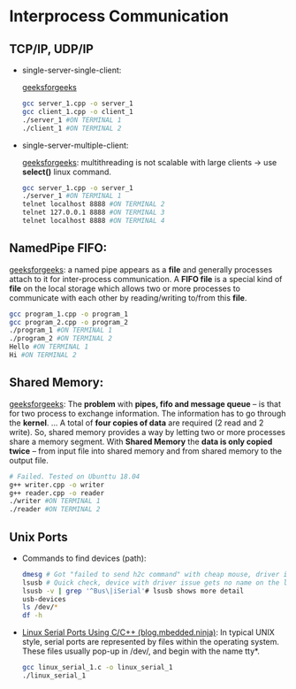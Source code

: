 # Interprocess Communication

## TCP/IP, UDP/IP
* single-server-single-client: 

  [geeksforgeeks](https://www.geeksforgeeks.org/socket-programming-cc/?ref=lbp)
  
  ```sh
  gcc server_1.cpp -o server_1
  gcc client_1.cpp -o client_1
  ./server_1 #ON TERMINAL 1
  ./client_1 #ON TERMINAL 2
  ```

* single-server-multiple-client: 

  [geeksforgeeks](https://www.geeksforgeeks.org/socket-programming-in-cc-handling-multiple-clients-on-server-without-multi-threading/?ref=lbp): multithreading is not scalable with large clients -> use **select()** linux command.
  
  ```sh
  gcc server_1.cpp -o server_1
  ./server_1 #ON TERMINAL 1
  telnet localhost 8888 #ON TERMINAL 2
  telnet 127.0.0.1 8888 #ON TERMINAL 3
  telnet localhost 8888 #ON TERMINAL 4
  ```

## NamedPipe FIFO:

  [geeksforgeeks](https://www.geeksforgeeks.org/named-pipe-fifo-example-c-program/): a named pipe appears as a **file** and generally processes attach to it for inter-process communication. A **FIFO file** is a special kind of **file** on the local storage which allows two or more processes to communicate with each other by reading/writing to/from this **file**.

  ```sh
  gcc program_1.cpp -o program_1
  gcc program_2.cpp -o program_2
  ./program_1 #ON TERMINAL 1
  ./program_2 #ON TERMINAL 2
  Hello #ON TERMINAL 1
  Hi #ON TERMINAL 2
  ```

## Shared Memory:

  [geeksforgeeks](https://www.geeksforgeeks.org/ipc-shared-memory/): The **problem** with **pipes, fifo and message queue** – is that for two process to exchange information. The information has to go through the **kernel**. ... A total of **four copies of data** are required (2 read and 2 write). So, shared memory provides a way by letting two or more processes share a memory segment. With **Shared Memory** the **data is only copied twice** – from input file into shared memory and from shared memory to the output file.
  
  ```sh
  # Failed. Tested on Ubunttu 18.04
  g++ writer.cpp -o writer
  g++ reader.cpp -o reader
  ./writer #ON TERMINAL 1
  ./reader #ON TERMINAL 2
  ```

## Unix Ports
  
* Commands to find devices (path):
  ```sh
  dmesg # Got "failed to send h2c command" with cheap mouse, driver issue, ended up with no clear path
  lsusb # Quick check, device with driver issue gets no name on the left
  lsusb -v | grep '^Bus\|iSerial'# lsusb shows more detail
  usb-devices
  ls /dev/* 
  df -h
  ```
* [Linux Serial Ports Using C/C++ (blog.mbedded.ninja)](https://blog.mbedded.ninja/programming/operating-systems/linux/linux-serial-ports-using-c-cpp/): In typical UNIX style, serial ports are represented by files within the operating system. These files usually pop-up in /dev/, and begin with the name tty*.
  ```sh
  gcc linux_serial_1.c -o linux_serial_1
  ./linux_serial_1
  ```

